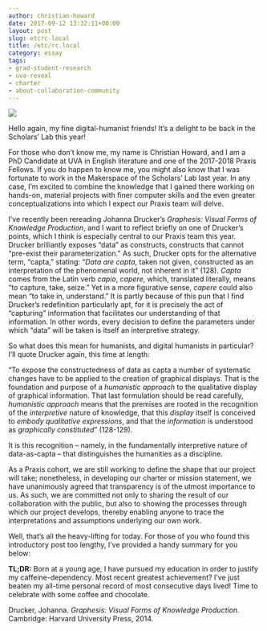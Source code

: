 ```yaml
---
author: christian-howard
date: 2017-09-12 13:32:11+00:00
layout: post
slug: etcrc-local
title: /etc/rc.local
category: essay
tags:
- grad-student-research
- uva-reveal
- charter
- about-collaboration-community
---
```


![](http://static.scholarslab.org/wp-content/uploads/2017/09/ch0-300x95.png)

Hello again, my fine digital-humanist friends! It’s a delight to be back in the Scholars’ Lab this year!

For those who don’t know me, my name is Christian Howard, and I am a PhD Candidate at UVA in English literature and one of the 2017-2018 Praxis Fellows. If you do happen to know me, you might also know that I was fortunate to work in the Makerspace of the Scholars’ Lab last year. In any case, I’m excited to combine the knowledge that I gained there working on hands-on, material projects with finer computer skills and the even greater conceptualizations into which I expect our Praxis team will delve.

I’ve recently been rereading Johanna Drucker’s _Graphesis: Visual Forms of Knowledge Production_, and I want to reflect briefly on one of Drucker’s points, which I think is especially central to our Praxis team this year. Drucker brilliantly exposes “data” as constructs, constructs that cannot “pre-exist their parameterization.” As such, Drucker opts for the alternative term, “capta,” stating: “_Data are capta_, taken not given, constructed as an interpretation of the phenomenal world, not inherent in it” (128). _Capta_ comes from the Latin verb _capio_, _capere_, which, translated literally, means “to capture, take, seize.” Yet in a more figurative sense, _capere_ could also mean “to take in, understand.” It is partly because of this pun that I find Drucker’s redefinition particularly apt, for it is precisely the act of “capturing” information that facilitates our understanding of that information. In other words, every decision to define the parameters under which “data” will be taken is itself an interpretive strategy.

So what does this mean for humanists, and digital humanists in particular? I’ll quote Drucker again, this time at length:

“To expose the constructedness of data as capta a number of systematic changes have to be applied to the creation of graphical displays. That is the foundation and purpose of a _humanistic approach_ to the qualitative display of graphical information. That last formulation should be read carefully, _humanistic approach_ means that the premises are rooted in the recognition of the _interpretive_ nature of knowledge, that this _display_ itself is conceived to _embody qualitative expressions_, and that the _information_ is understood as _graphically constituted_” (128-129).

It is this recognition – namely, in the fundamentally interpretive nature of data-as-capta – that distinguishes the humanities as a discipline.

As a Praxis cohort, we are still working to define the shape that our project will take; nonetheless, in developing our charter or mission statement, we have unanimously agreed that transparency is of the utmost importance to us. As such, we are committed not only to sharing the result of our collaboration with the public, but also to showing the processes through which our project develops, thereby enabling anyone to trace the interpretations and assumptions underlying our own work.

Well, that’s all the heavy-lifting for today. For those of you who found this introductory post too lengthy, I’ve provided a handy summary for you below:

**TL;DR:** Born at a young age, I have pursued my education in order to justify my caffeine-dependency. Most recent greatest achievement? I’ve just beaten my all-time personal record of most consecutive days lived! Time to celebrate with some coffee and chocolate.



Drucker, Johanna. _Graphesis: Visual Forms of Knowledge Production_. Cambridge: Harvard University Press, 2014.

